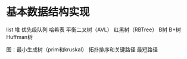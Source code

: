 # 基本数据结构实现

list 堆 优先级队列 哈希表 平衡二叉树（AVL） 红黑树（RBTree） B树 B+树 Huffman树

图：最小生成树（prim和kruskal） 拓扑排序和关键路径 最短路径 
